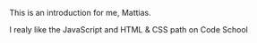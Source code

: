 This is an introduction for me, Mattias.

I realy like the JavaScript and HTML & CSS path on Code School